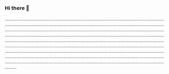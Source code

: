 ### Hi there 👋

.....................................................................................................................................................................................................................................................................................................................................................................................................................................................................................................................................................................................................................................................................................................................................................................................................................................................................................................................................................................................................................................................................................................................................................................
